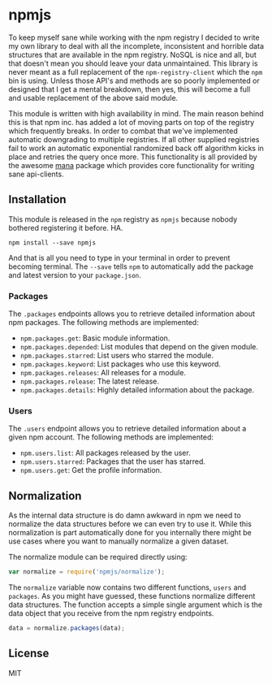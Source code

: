 # npmjs

To keep myself sane while working with the npm registry I decided to write my
own library to deal with all the incomplete, inconsistent and horrible data
structures that are available in the npm registry. NoSQL is nice and all, but
that doesn't mean you should leave your data unmaintained. This library is never
meant as a full replacement of the `npm-registry-client` which the `npm` bin is
using. Unless those API's and methods are so poorly implemented or designed that
I get a mental breakdown, then yes, this will become a full and usable
replacement of the above said module.

This module is written with high availability in mind. The main reason behind
this is that npm inc. has added a lot of moving parts on top of the registry
which frequently breaks. In order to combat that we've implemented automatic
downgrading to multiple registries. If all other supplied registries fail to
work an automatic exponential randomized back off algorithm kicks in place and
retries the query once more. This functionality is all provided by the awesome
[mana] package which provides core functionality for writing sane api-clients.

## Installation

This module is released in the `npm` registry as `npmjs` because nobody bothered
registering it before. HA.

```
npm install --save npmjs
```

And that is all you need to type in your terminal in order to prevent becoming
terminal. The `--save` tells `npm` to automatically add the package and latest
version to your `package.json`.

### Packages

The `.packages` endpoints allows you to retrieve detailed information about npm
packages. The following methods are implemented:

- `npm.packages.get`: Basic module information.
- `npm.packages.depended`: List modules that depend on the given module.
- `npm.packages.starred`: List users who starred the module.
- `npm.packages.keyword`: List packages who use this keyword.
- `npm.packages.releases`: All releases for a module.
- `npm.packages.release`: The latest release.
- `npm.packages.details`: Highly detailed information about the package.

### Users

The `.users` endpoint allows you to retrieve detailed information about a given
npm account. The following methods are implemented:


- `npm.users.list`: All packages released by the user.
- `npm.users.starred`: Packages that the user has starred.
- `npm.users.get`: Get the profile information.

## Normalization

As the internal data structure is do damn awkward in npm we need to normalize the
data structures before we can even try to use it. While this normalization is
part automatically done for you internally there might be use cases where you
want to manually normalize a given dataset.

The normalize module can be required directly using:

```js
var normalize = require('npmjs/normalize');
```

The `normalize` variable now contains two different functions, `users` and
`packages`. As you might have guessed, these functions normalize different data
structures. The function accepts a simple single argument which is the data
object that you receive from the npm registry endpoints.

```js
data = normalize.packages(data);
```

## License

MIT

[mana]: http://github.com/3rd-Eden/mana
